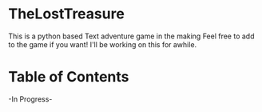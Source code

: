 # TheLostTreasure
  This is a python based Text adventure game in the making
  Feel free to add to the game if you want! I'll be working 
  on this for awhile.

# Table of Contents
  -In Progress-
